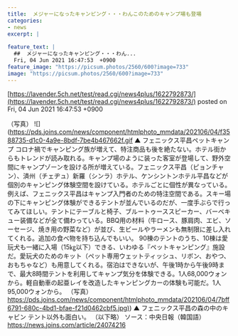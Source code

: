 ```yaml
---
title:  メジャーになったキャンピング・・・わんこのためのキャンプ場も登場  
categories:
- news
excerpt: |
  
feature_text: |
  ##  メジャーになったキャンピング・・・わん...
  Fri, 04 Jun 2021 16:47:53  +0900
feature_image: "https://picsum.photos/2560/600?image=733"
image: "https://picsum.photos/2560/600?image=733"
---
```


[https://lavender.5ch.net/test/read.cgi/news4plus/1622792873/](https://lavender.5ch.net/test/read.cgi/news4plus/1622792873/)
posted on Fri, 04 Jun 2021 16:47:53  +0900

<!--more-->

（写真） ![](https://pds.joins.com/news/component/htmlphoto_mmdata/202106/04/f3588735-d1c0-4a9e-8bdf-7be4b467662f.gif ▲ フェニックス平昌ペットキャンプ コロナ禍でキャンピング族が増えて、特注商品も後を絶たない。ホテル街からもトレンドが読み取れる。キャンプ場のように装った客室が登場して、野外空間にキャンプゾーンを設ける所が増えている。フェニックス平昌（ピョンチャン）、済州（チェヂュ）新羅（シンラ）ホテル、ケンシントンホテル平昌などが個別のキャンピング体験空間を設けている。ホテルごとに個性が異なっている。 例えば、フェニックス平昌はキャンプ入門者のための特注空間である。スキー場の下にキャンピング体験ができるテントが並んでいるのだが、一度手ぶらで行ってみてほしい。テントにテーブルと椅子、ブルートゥーススピーカー、バーベキュー装備などが全て備わっている。BBQ用の材料（牛ロース、豚肩肉、エビ、ソーセージ、焼き用の野菜など）が並び、生ビールやラーメンも無制限に差し入れてくれる。追加の食べ物を持ち込んでもいい。 90棟のテントのうち、10棟は愛玩犬も一緒に入場（15㎏以下）できる、いわゆる『ペットキャンピング』施設だ。愛玩犬のためのキット（ペット専用ウェットティッシュ、リボン、おやつ、おもちゃなど）も用意してくれる。宿泊はできないが、午後1時から午後9時まで、最大8時間テントを利用してキャンプ気分を体験できる。1人68,000ウォンから。軽自動車の起亜レイを改造したキャンピングカーの体験も可能だ。1人95,000ウォンから。 （写真） [https://pds.joins.com/news/component/htmlphoto_mmdata/202106/04/7bff6791-680c-4bd1-bfae-f21d0462cbf5.jpg)](https://pds.joins.com/news/component/htmlphoto_mmdata/202106/04/7bff6791-680c-4bd1-bfae-f21d0462cbf5.jpg)) ▲ フェニックス平昌の森の中のキャビン テント以外も面白い。 （以下略） ソース：中央日報（韓国語） https://news.joins.com/article/24074216
